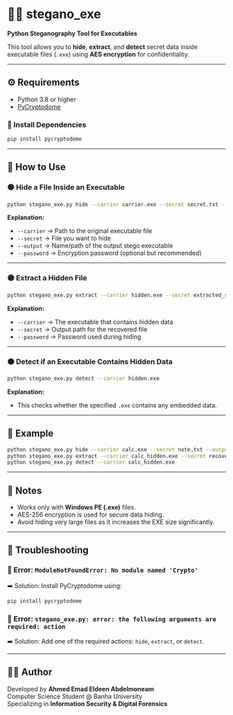 # 🕵️‍♂️ stegano_exe
**Python Steganography Tool for Executables**

This tool allows you to **hide**, **extract**, and **detect** secret data inside executable files (`.exe`) using **AES encryption** for confidentiality.

---

## ⚙️ Requirements

- Python 3.8 or higher  
- [PyCryptodome](https://pypi.org/project/pycryptodome/)

### 🔧 Install Dependencies
```bash
pip install pycryptodome
```

---

## 🚀 How to Use

### 🟢 Hide a File Inside an Executable
```bash
python stegano_exe.py hide --carrier carrier.exe --secret secret.txt --output hidden.exe --password mypass123
```
**Explanation:**
- `--carrier` → Path to the original executable file  
- `--secret` → File you want to hide  
- `--output` → Name/path of the output stego executable  
- `--password` → Encryption password (optional but recommended)

---

### 🟣 Extract a Hidden File
```bash
python stegano_exe.py extract --carrier hidden.exe --secret extracted_secret.txt --password mypass123
```
**Explanation:**
- `--carrier` → The executable that contains hidden data  
- `--secret` → Output path for the recovered file  
- `--password` → Password used during hiding

---

### 🟠 Detect if an Executable Contains Hidden Data
```bash
python stegano_exe.py detect --carrier hidden.exe
```
**Explanation:**
- This checks whether the specified `.exe` contains any embedded data.

---

## 🧠 Example
```bash
python stegano_exe.py hide --carrier calc.exe --secret note.txt --output calc_hidden.exe --password 1234
python stegano_exe.py extract --carrier calc_hidden.exe --secret recovered.txt --password 1234
python stegano_exe.py detect --carrier calc_hidden.exe
```

---

## 🧰 Notes
- Works only with **Windows PE (.exe)** files.  
- AES-256 encryption is used for secure data hiding.  
- Avoid hiding very large files as it increases the EXE size significantly.  

---

## 🧩 Troubleshooting

### 🔸 Error: `ModuleNotFoundError: No module named 'Crypto'`
➡️ Solution: Install PyCryptodome using:
```bash
pip install pycryptodome
```

### 🔸 Error: `stegano_exe.py: error: the following arguments are required: action`
➡️ Solution: Add one of the required actions: `hide`, `extract`, or `detect`.

---

## 👨‍💻 Author
Developed by **Ahmed Emad Eldeen Abdelmoneam**  
Computer Science Student @ Banha University  
Specializing in **Information Security & Digital Forensics**
